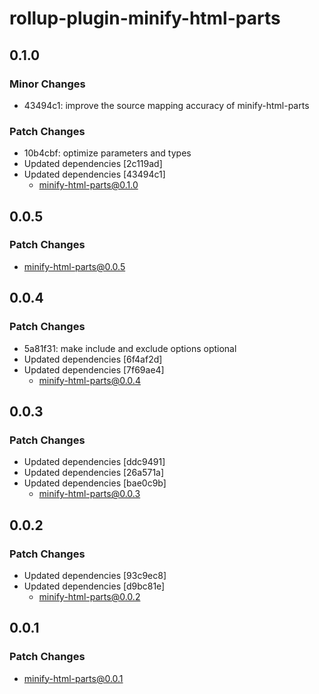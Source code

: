 # rollup-plugin-minify-html-parts

## 0.1.0

### Minor Changes

- 43494c1: improve the source mapping accuracy of minify-html-parts

### Patch Changes

- 10b4cbf: optimize parameters and types
- Updated dependencies [2c119ad]
- Updated dependencies [43494c1]
  - minify-html-parts@0.1.0

## 0.0.5

### Patch Changes

- minify-html-parts@0.0.5

## 0.0.4

### Patch Changes

- 5a81f31: make include and exclude options optional
- Updated dependencies [6f4af2d]
- Updated dependencies [7f69ae4]
  - minify-html-parts@0.0.4

## 0.0.3

### Patch Changes

- Updated dependencies [ddc9491]
- Updated dependencies [26a571a]
- Updated dependencies [bae0c9b]
  - minify-html-parts@0.0.3

## 0.0.2

### Patch Changes

- Updated dependencies [93c9ec8]
- Updated dependencies [d9bc81e]
  - minify-html-parts@0.0.2

## 0.0.1

### Patch Changes

- minify-html-parts@0.0.1

